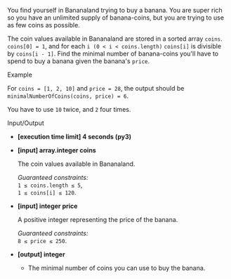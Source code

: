 
You find yourself in Bananaland trying to buy a banana. You are super rich so you have an unlimited supply of banana-coins, but you are trying to use as few coins as possible.

The coin values available in Bananaland are stored in a sorted array  `coins`.  `coins[0] = 1`, and for each  `i (0 < i < coins.length)`  `coins[i]`  is divisible by  `coins[i - 1]`. Find the minimal number of banana-coins you'll have to spend to buy a banana given the banana's  `price`.

Example

For  `coins = [1, 2, 10]`  and  `price = 28`, the output should be  
`minimalNumberOfCoins(coins, price) = 6`.

You have to use  `10`  twice, and  `2`  four times.

Input/Output

-   **[execution time limit] 4 seconds (py3)**
    
-   **[input] array.integer coins**
    
    The coin values available in Bananaland.
    
    _Guaranteed constraints:_  
    `1 ≤ coins.length ≤ 5`,  
    `1 ≤ coins[i] ≤ 120`.
    
-   **[input] integer price**
    
    A positive integer representing the price of the banana.
    
    _Guaranteed constraints:_  
    `8 ≤ price ≤ 250`.
    
-   **[output] integer**
    
    -   The minimal number of coins you can use to buy the banana.